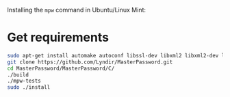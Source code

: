 Installing the `mpw` command in Ubuntu/Linux Mint:

# Get requirements
```bash
sudo apt-get install automake autoconf libssl-dev libxml2 libxml2-dev libncurses5-dev libncursesw5-dev git
git clone https://github.com/Lyndir/MasterPassword.git
cd MasterPassword/MasterPassword/C/
./build
./mpw-tests
sudo ./install
```
